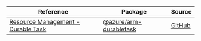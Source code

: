 | Reference | Package | Source |
|---|---|---|
|[Resource Management - Durable Task](arm-durabletask-readme.md)|[@azure/arm-durabletask](https://www.npmjs.com/package/@azure/arm-durabletask)|[GitHub](https://github.com/Azure/azure-sdk-for-js/blob/main/sdk/durabletask/arm-durabletask)|
